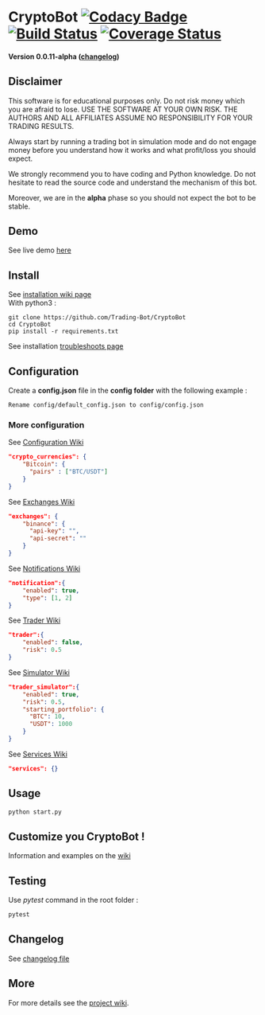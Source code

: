 # CryptoBot [![Codacy Badge](https://api.codacy.com/project/badge/Grade/c83a127c42ba4a389ca86a92fba7c53c)](https://www.codacy.com/app/paul.bouquet/CryptoBot?utm_source=github.com&amp;utm_medium=referral&amp;utm_content=Trading-Bot/CryptoBot&amp;utm_campaign=Badge_Grade) [![Build Status](https://api.travis-ci.org/Trading-Bot/CryptoBot.svg?branch=dev)](https://travis-ci.org/Trading-Bot/CryptoBot) [![Coverage Status](https://coveralls.io/repos/github/Trading-Bot/CryptoBot/badge.svg?branch=dev)](https://coveralls.io/github/Trading-Bot/CryptoBot?branch=dev)

#### Version 0.0.11-alpha ([changelog](https://github.com/Trading-Bot/CryptoBot/tree/alpha/docs/CHANGELOG.md))

## Disclaimer
This software is for educational purposes only. Do not risk money which 
you are afraid to lose. USE THE SOFTWARE AT YOUR OWN RISK. THE AUTHORS 
AND ALL AFFILIATES ASSUME NO RESPONSIBILITY FOR YOUR TRADING RESULTS. 

Always start by running a trading bot in simulation mode and do not engage money
before you understand how it works and what profit/loss you should
expect.

We strongly recommend you to have coding and Python knowledge. Do not 
hesitate to read the source code and understand the mechanism of this bot.

Moreover, we are in the **alpha** phase so you should not expect the bot to be stable.

## Demo
See live demo [here](https://twitter.com/HerklosBotCrypt)

## Install
See [installation wiki page](https://github.com/Trading-Bot/CryptoBot/wiki/Installation)
<br>With python3 : 
```
git clone https://github.com/Trading-Bot/CryptoBot
cd CryptoBot
pip install -r requirements.txt
```
See installation [troubleshoots page](https://github.com/Trading-Bot/CryptoBot/wiki/Installation)

## Configuration
Create a **config.json** file in the **config folder** with the following example :
```
Rename config/default_config.json to config/config.json
```

### More configuration
See [Configuration Wiki](https://github.com/Herklos-Bots/CryptoBot/wiki/Configuration)
```json
"crypto_currencies": {
    "Bitcoin": {
      "pairs" : ["BTC/USDT"]
    }
}
```
See [Exchanges Wiki](https://github.com/Herklos-Bots/CryptoBot/wiki/Exchanges)
```json
"exchanges": {
    "binance": {
      "api-key": "",
      "api-secret": ""
    }
}
```
See [Notifications Wiki](https://github.com/Herklos-Bots/CryptoBot/wiki/Notifications)
```json
"notification":{
    "enabled": true,
    "type": [1, 2]
}
```
See [Trader Wiki](https://github.com/Herklos-Bots/CryptoBot/wiki/Trader)
```json
"trader":{
    "enabled": false,
    "risk": 0.5
}
```
See [Simulator Wiki](https://github.com/Herklos-Bots/CryptoBot/wiki/Simulator)
```json
"trader_simulator":{
    "enabled": true,
    "risk": 0.5,
    "starting_portfolio": {
      "BTC": 10,
      "USDT": 1000
    }
}
```
See [Services Wiki](https://github.com/Herklos-Bots/CryptoBot/wiki/Services)
```json
"services": {}
```
  
## Usage
```bash
python start.py
```
## Customize you CryptoBot !
Information and examples on the [wiki](https://github.com/Trading-Bot/CryptoBot/wiki/Customize-your-CryptoBot)

## Testing
Use *pytest* command in the root folder : 
```bash
pytest
```

## Changelog
See [changelog file](https://github.com/Trading-Bot/CryptoBot/tree/master/docs/CHANGELOG.md)

## More
For more details see the [project wiki](https://github.com/Herklos-Bots/CryptoBot/wiki).
